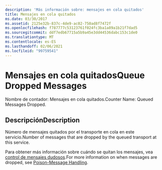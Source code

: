 ```yaml
---
description: 'Más información sobre: mensajes en cola quitados'
title: Mensajes en cola quitados
ms.date: 03/30/2017
ms.assetid: 2125e32b-837c-4de9-ac02-750ad8f7472f
ms.openlocfilehash: f787777c53123761f024fc3ba1a89a1b21f7dad5
ms.sourcegitcommit: ddf7edb67715a5b9a45e3dd44536dabc153c1de0
ms.translationtype: MT
ms.contentlocale: es-ES
ms.lasthandoff: 02/06/2021
ms.locfileid: "99759541"
---
```

# <a name="queue-dropped-messages"></a><span data-ttu-id="5e677-103">Mensajes en cola quitados</span><span class="sxs-lookup"><span data-stu-id="5e677-103">Queue Dropped Messages</span></span>

<span data-ttu-id="5e677-104">Nombre de contador: Mensajes en cola quitados.</span><span class="sxs-lookup"><span data-stu-id="5e677-104">Counter Name: Queued Messages Dropped.</span></span>  
  
## <a name="description"></a><span data-ttu-id="5e677-105">Descripción</span><span class="sxs-lookup"><span data-stu-id="5e677-105">Description</span></span>  

 <span data-ttu-id="5e677-106">Número de mensajes quitados por el transporte en cola en este servicio.</span><span class="sxs-lookup"><span data-stu-id="5e677-106">Number of messages that are dropped by the queued transport at this service.</span></span>  
  
 <span data-ttu-id="5e677-107">Para obtener más información sobre cuándo se quitan los mensajes, vea [control de mensajes dudosos](../../feature-details/poison-message-handling.md).</span><span class="sxs-lookup"><span data-stu-id="5e677-107">For more information on when messages are dropped, see [Poison-Message Handling](../../feature-details/poison-message-handling.md).</span></span>

